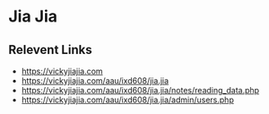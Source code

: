 # Jia Jia

## Relevent Links

- https://vickyjiajia.com
- https://vickyjiajia.com/aau/ixd608/jia.jia
- https://vickyjiajia.com/aau/ixd608/jia.jia/notes/reading_data.php
- https://vickyjiajia.com/aau/ixd608/jia.jia/admin/users.php